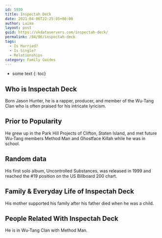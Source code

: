 ```yaml
---
id: 5930
title: Inspectah Deck
date: 2021-04-06T22:25:05+00:00
author: Laima
layout: post
guid: https://ukdataservers.com/inspectah-deck/
permalink: /04/06/inspectah-deck
tags:
  - Is Married?
  - Is Single?
  - Relationships
category: Family Guides
---
```


* some text
{: toc}


## Who is Inspectah Deck
                  
                  
                  
Born Jason Hunter, he is a rapper, producer, and member of the Wu-Tang Clan who is often praised for his intricate lyricism.
                  
              
            
              
            
                
                
                
## Prior to Popularity
                  
                  
                  
He grew up in the Park Hill Projects of Clifton, Staten Island, and met future Wu-Tang members Method Man and Ghostface Killah while he was in school.
                  
              
            
              
            
                
                
                
## Random data
                  
                  
                  
His first solo album, Uncontrolled Substances, was released in 1999 and reached the #19 position on the US Billboard 200 chart.
                  
              
            
              
            
                
                
                
## Family & Everyday Life of Inspectah Deck
                  
                  
                  
His mother supported his family after his father died when he was a child.
                  
              
            
              
            
                
                
                
## People Related With Inspectah Deck
                  
                  
                  
He is in Wu-Tang Clan with Method Man.
                  
              
            
              
            
                
              
            
              
              
            
            
              
            
          
          
          